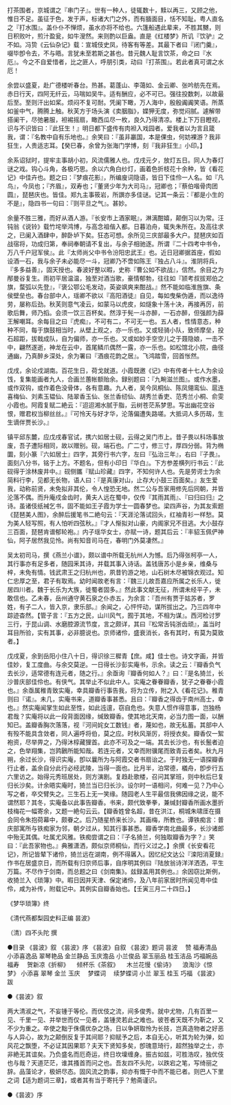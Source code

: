 <!-- { "loadSidebar": true } -->
打茶围者，京城谓之『串门子』。世有一种人，徒辄数十，黩以再三，又顾之他，惟日不足。虽征于色，发于声，标诸大门之外，而有腼面目，恬不知耻。粤人直名之『打水围』。盖仆仆不惮烦，虽水亦将不给也。六篷船遇此辈来，不胜其嬲，则日积败叶，煎汁盈瓮，如牛溲然。来则酌以巨盎。直是《红楼梦》所讥『饮驴』之不如。冯贽《云仙杂记》载：宣城伎史凤，待客有等差。其最下者曰『闭门羹』，啜毕卽令去，不与晤。言犹未至若斯之甚也。昔元魏人耻言饮茶，命之曰『水厄』。今之不自爱惜者，比之匪人，呼朋引类，动曰『打茶围』。若此者真可谓之水厄！

余尝以盛夏，赴广德楼听春台。热甚。葛蓬山、李蔼如、金云卿、张吟舫先在焉。赤日行天，四阿无纤云，马喘如吴牛。适有酬应，必不可已。强往投数刺，以故最后至。至则汗出如桨。烦闷不复可耐。凭阑下瞰，万人海中，殷殷阗阗笑语。所蒸如釜中气，腾腾上触。秋芙方于场头演《卖胭脂》，媟狎无度，弥觉闷腻。遽解带搭阑干，尽弛暑服，袒裼摇扇，瞰西瓜尽一枚，良久乃得清凉。楼上下万目瞪视，识与不识皆曰：『此狂生！』明日都下盛传有肉袒入戏园者。爱我者以为言且箴我，谓：『名教中自有乐地也。』余笑曰：『虽非臝国，本是倮虫，何妨裸游？我非狂生，人贵适志耳。【癸巳春，余曾为张海门学博，刻『我非狂生』小印。】

余系诏狱时，提牢主事胡小初，风流儒雅人也。戊戌元夕，放灯五日。同人为春灯谜之戏。钩心斗角，各极巧思。余以六角白纱灯，画着色折枝花十余种，皆《看花记》中佳卉也。题之曰：『梦痕花影』，所编廋词隐语，皆日下佳伶一人名。如『凡鸟』，今凤也；『齐眉』，双寿也；『董贤少年为大司马』，冠卿也；『蔡伯喈骨肉团圆』，琵琶庆也。皆佳。郑九主事筱岩，所譔亦多佳谜。记其一条云：『都是小生的不是』，隐四书一句曰：『则平旦之气』。甚妙。

余量不胜三雅，而好从酒人游。『长安市上酒家眠』，淋漓酣嬉，颠倒习以为常。汪钝翁《说铃》载竹垞举鸿博，与高念祖偕入都。日暮泊舟，辄失朱所在。及高往求之，已阑入酒肆中，醉卧垆下矣。狂态可想。余所见三庆部最多大户。琵琶庆如百战宿将，功成归第，奉祠奉朝请不复出，与余子相驰逐。所谓『二十四考中书令，万八千户冠军侯』。此『太师尚父中书令汾阳忠武王』也。近日冠卿据首座，假如设酒一石，我与余子未必能尽一斗，冠卿乃不啻如陈王『独占八斗』。淮阴将兵，『多多益善』，固天授也。春波好整以暇，史称『曹公如不欲战』，信然。余目之为邴曼谷复生。雨初平居温温，独至对酒当歌，豪情郁勃，往往如『颕考叔拔郑伯之旗，蝥弧以先登』，『褒公鄂公毛发动，英姿飒爽来酣战。』然不能如临淮旌旗、条侯壁垒也。春台部中人，瑶卿不欲以『高阳酒徒』自见，每如曳柴伪遁，而以逸待劳，屡称后劲。秋芙则意气凌云，如蒙马以虎皮，如燧象十荡十决，再接再厉，前歌后舞，师乃搯。会须一饮三百杯矣。然淳于髡一斗亦醉，一石亦醉，但强颜为薛王解嘲耳。余每目之曰『虎痴』，不可有二，不可无一也。五人者，性情意态，种种不同，每于旗鼓相当时，从壁上观之，亦一乐也。又或轻骑小队，致师摩垒，投石超距，拔戟成队，自为偏师，亦一乐也。又或如妙手空空儿之于聂隐娘，一击不中，翩然遂逝，神龙在云中，首尾鳞爪偶然一露，亦一乐也。如松馆北小院，曲径通幽，乃真醉乡深处，余为署曰『酒痕花韵之居』。飞鸿踏雪，回首怅然。

戊戌，余论戍湖南。百花生日，荷戈就道。小霞既邀《记》中有传者十七人为余设饯，复集能画者九人，合画兰蕙帐额贻余。録别题曰：『九畹滋兰图』。或作水墨，或作双钩，或作着色没骨体，各有意趣。九人者，吴今凤桐仙、陈凤翎鸾仙、扈连喜梅仙、刘素玉韫仙、陆翠香玉仙、张兰香纫仙、胡秀兰香吏、范秀兰小桐、俞雯小霞也。阿霞复赋二絶云：『迢迢湘水腻于脂，云树苍茫系梦思。写出幽花空谷恨，赠君权当柳丝丝。』『可怜天与好才华，沦落偏遭失路嗟。大抵词人多历刼，生生谪伴贾长沙。』

镇平邱东麓，应戊戌春官试，携六如居士砚，云得之吴门市上。昔子畏以科场事放废，吾子遭际相同，故以赠别。砚，端石也。广二寸，修三寸，厚四分弱。背为椭圜，刻小篆『六如居士』四字，其旁行书六字，左曰『弘治三年』，右曰『子畏』。面刻八分书，铭于上方。不题名，但有小印日『华白』。下方参差横列行书云：『此砚得于涂林废井中。』砚侧鑴『赋山珍藏』四字，不知何许人也。先是劳谔士为余简料行李，见都无长物，语人曰：『是真康对山，止存大小鼓三百面矣。』友生爱我，动称前贤，未免拟非其伦，令人惶恐无地。然二公与吾家用修先后同朝，并皆沦落不偶。而升庵戍金齿时，黄夫人远在蜀中，仅传『其雨其雨』、『曰归曰归』之诗。虽诸伎纸裓乞书，固不能如王子霞为学士一圆春梦也。梁四声谷，为其友索题《琵琶美人图》，余醉后援笔书二絶句云：『天涯沦落试回头，红袖青衫一样愁。莫为美人轻写照，有人怕听四弦秋。』『才人惭拟对山豪，内阁家兄不目逃。大小鼓存三百面，琵琶肯谱郁轮袍。』内子瑶华女士，亦赋一诗，题其后云：『丰貂玉佩俨神仙，阿子居然我见怜。尚有知音司马在，春明门外莫凄然。』

吴太初司马，撰《燕兰小谱》，颇以谱中所载无杭州人为憾。后乃得张柯亭一人，其行事亦有足多者，随园釆其诗，并载其事入诗话。盖钱唐苏小是乡亲，维桑与梓，未免有情。钱武肃王之归杭州也，夙昔钓游之地，山石树木尽被锦衣观过。知仁忠厚之至，君子有取焉。幼时闻故老有言：『魏三儿故吾嘉应所属之长乐人，徙居四川者。魏于长乐为大族，徙蜀者固多。』然此事文献无征，所谓未经平子，未敢信也。乙未春，岳州通守黄石泉之仆赤五，为余言：『吾州有贾于姑苏者，罗姓，有子二人，皆入京，隶乐部。』余闻之，心怦怦动，谋所拔出之。乃三四年中踪迹杳然。【管子言：『五方之民，山川风气，囿于其地，不相为谋』。西河检讨罗三行，于昆山调、水磨腔源流节度，言之颇详，其曰『松常舌钝浙齿顽』，盖当时耳目所验，实有其事，必非臆说也。京师诸伶，盛衰消长，各有其时，有莫为莫致者。】

戊戌夏，余到岳阳小住八十日，得识徐三穉青【庶。咸】佳士也。诗文字画，并皆佳妙，复工度曲。与余交莫逆。一日得长沙彭实庵书，示余。读之云：『瓣香负气去长沙，适常德有连元者，随之行。』余亟询『瓣香何如人？』曰：『是名猗兰，长沙普庆部佳伶也。有侠气。其举止不似此中人。实庵之眷眷瓣香，犹子之眷眷小霞也。』余亟属稚青致实庵，幸具瓣香行事告我，将为立传，附之入《看花记》。稚青则曰『诺』。未几，实庵书来，道瓣香事甚悉。且曰：『瓣香之得齿于南州高士，幸也。』然实庵闻掌生如此至性，如此迍邅，窃自危也。失意人惯作得意事，岂独杨君哉？实庵将以此一段背面因缘，缄致瓣香。使其地北天南，必当力图一面，以酬知已。盖瓣香胸次落落，视『河间姹女工数钱』者，蔑如也，故无私蓄。其部中人有殁不能具含敛者，同人遍呼将伯，莫之应。时秋风渐厉，将授衣矣。瓣香仅一絮袍资，尽举畀之，乃得沐椁藏狸首。此亦不可及之一端。其去长沙也，有长鬛者迫之，色举翔集，岂鹑鶠所能知哉。若连元者，又幸而附骥尾而致青云者矣。秋九月朔，余过长沙，得识实庵，卽以曩所为与阿霞交者书扇诒之。于时独无一语探瓣香行止者，盖余自分此行必经武陵，当得一面也。比月半，泊常德，檥舟，卽步行五六里访之。始得元秀班居处，则方演剧。复趋赴歌楼，召问其掌班，则中秋后巳复归长沙矣。计余晤实庵时，猗兰当已归长沙。设尔时一语相问，何难一见？乃中心写之者，卒交臂失之。三生石上无一笑缘。随园老人生平最信我佛因缘之说，能不谓然耶？其冬，实庵备以此事告瓣香。书来，颇代致拳拳，兼缄封瓣香所画水墨折枝梅花一幅寄余，又题一絶句云云。【瓣香姓曾名超，昔在洪江，桐城朱啸厓在摄会同令朱抱荷幕中，颇眷之。后乃随星桥来长沙。其画梅，所教也。谭铁痴言：普庆部寓所与铁痴家为邻，朝夕过从，知其行事甚悉。瓣香学南北曲最多，长沙诸郎中殆无其偶。吐属尤风雅。铁痴尝谓之曰：『子名猗兰，何独取瓣香为字？』笑曰：『此吾家物也。』典雅潇洒，颇似京师桐仙，而行义过之。】余撰《长安看花记》，所记皆辇下诸伶，猗兰远在湖南，例不得羼入。因忆纪文达公『滦阳消夏録』作书在居盛京日，而所载有归京师后事，自序明其例曰『陆放翁诗洋洋洒洒，平生万篇。不尽作于剑南，而总题之曰《剑南集》。兹録盖用其例也。』余因窃比斯例，收猗兰入《琐簿》中。暇日因并天津、保定诸伶，及八年前家居时所闻见粤中佳伶，咸为补传，附载记中。其例实自瓣香始也。【壬寅三月二十四日。】

《梦华琐簿》终

《清代燕都梨园史料正编 昙波》

（清）四不头陀 撰

●目录
《昙波》叙
《昙波》序
《昙波》自叙
《昙波》题词
昙波
　赞
福寿清品
小添喜逸品
翠琴艳品
金兰静品
玉庆澹品
小兰俊品
翠玉丽品
桂玉洁品
巧福婉品
福寿
　贺新凉《折柳》
　倾杯乐《茶叙》
　木兰花慢《偷诗》
　浪淘沙《惊梦》
小添喜
翠琴
金兰
玉庆
　梦蝶词
　续梦蝶词
小兰
翠玉
桂玉
巧福
《昙波》跋

●《昙波》叙

两大清淑之气，不妄锺于等伦。而优伎之流，间多俊秀。就中尤物，几有百里一见、千里一见、并举世而仅一见者，盖锺灵若此之难也。彼苍者天既不为靳之，又不少为重之。卒使之黜于侏儒优杂之场，日以争妍取怜为长技，岂真造物者之好恶与人异心，故为之颠倒反复于其间耶？抑赋予之后，本自无心，听其为轮为弹，如风花之飘堕，不必证其因果耶？夫天下贤知多矣，卽瑰意琦行，超然独举之士，亦非絶无其谊矣。乃负盛名而厄奇运，终日坎壈缠身。振古如兹，可胜浩叹，独优伎也与哉？天道茫茫，谁其搔首而问之也。吾友四不头陀，以跌宕之笔，写绮丽之辞。品藻论才，极妍尽态。固风流之韵事，抑亦有慨于中而不能已者。则巴人下里之词【适为题词三章】，或者其有当于寄托乎？勉斋谨识。

●《昙波》序

